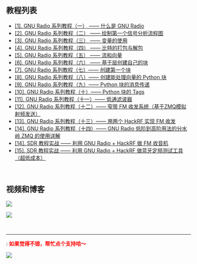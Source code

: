 ## 教程列表

- [[1]. GNU Radio 系列教程（一） —— 什么是 GNU Radio][#1]
- [[2]. GNU Radio 系列教程（二） —— 绘制第一个信号分析流程图][#2] 
- [[3]. GNU Radio 系列教程（三） —— 变量的使用][#3] 
- [[4]. GNU Radio 系列教程（四） —— 比特的打包与解包][#4]
- [[5]. GNU Radio 系列教程（五） —— 流和向量][#5]
- [[6]. GNU Radio 系列教程（六） —— 基于层创建自己的块][#6]
- [[7]. GNU Radio 系列教程（七）—— 创建第一个块][#7]
- [[8]. GNU Radio 系列教程（八）—— 创建能处理向量的 Python 块][#8]
- [[9]. GNU Radio 系列教程（九）—— Python 块的消息传递][#9]
- [[10]. GNU Radio 系列教程（十）—— Python 块的 Tags][#10]
- [[11]. GNU Radio 系列教程（十一）—— 低通滤波器][#11]
- [[12]. GNU Radio 系列教程（十二）—— 窄带 FM 收发系统（基于ZMQ模拟射频发送）][#12]
- [[13]. GNU Radio 系列教程（十三）—— 用两个 HackRF 实现 FM 收发][#13]
- [[14]. GNU Radio 系列教程（十四）—— GNU Radio 低阶到高阶用法的分水岭 ZMQ 的使用详解][#14]
- [[14]. SDR 教程实战 —— 利用 GNU Radio + HackRF 做 FM 收音机][#X1]
- [[15]. SDR 教程实战 —— 利用 GNU Radio + HackRF 做蓝牙定频测试工具（超低成本）][#X2]

</br>

## 视频和博客

[![][pbilibili]][#bilibili]

[![][pcnblog]][#cnblog]

</br>

---
: <font color=#FF000> **如果觉得不错，帮忙点个支持哈～**  </font>

![][px]


[#1]:https://www.cnblogs.com/zjutlitao/p/16648432.html
[#2]:https://www.cnblogs.com/zjutlitao/p/16655824.html#top
[#3]:https://www.bilibili.com/video/BV1o14y1s7Km/?spm_id_from=333.788&vd_source=84f94348691c2906fc1038d54989b7e0
[#4]:https://www.bilibili.com/video/BV1NG4y1z7mt/?spm_id_from=333.788&vd_source=84f94348691c2906fc1038d54989b7e0
[#5]:https://www.bilibili.com/video/BV1me411u7jm/?spm_id_from=333.788&vd_source=84f94348691c2906fc1038d54989b7e0
[#6]:https://www.bilibili.com/video/BV1814y1e7ZU/?spm_id_from=333.788&vd_source=84f94348691c2906fc1038d54989b7e0
[#7]:https://www.bilibili.com/video/BV18V4y1g7i9/?spm_id_from=333.788&vd_source=84f94348691c2906fc1038d54989b7e0
[#8]:https://www.bilibili.com/video/BV1MB4y1n7od/?spm_id_from=333.788&vd_source=84f94348691c2906fc1038d54989b7e0
[#9]:https://www.bilibili.com/video/BV1DN4y1N7n1/?spm_id_from=333.788&vd_source=84f94348691c2906fc1038d54989b7e0
[#10]:https://www.bilibili.com/video/BV1uW4y1v77Y/?spm_id_from=333.788&vd_source=84f94348691c2906fc1038d54989b7e0
[#11]:https://www.bilibili.com/video/BV1L14y187iU/?spm_id_from=333.788&vd_source=84f94348691c2906fc1038d54989b7e0
[#12]:https://www.bilibili.com/video/BV1ZW4y177AN/?spm_id_from=333.788&vd_source=84f94348691c2906fc1038d54989b7e0
[#13]:https://www.bilibili.com/video/BV1TM41177Bj/?spm_id_from=333.788&vd_source=84f94348691c2906fc1038d54989b7e0
[#14]:https://www.cnblogs.com/zjutlitao/p/17354483.html
[#X1]:https://www.bilibili.com/video/BV1eP4y1f7rc/?spm_id_from=333.788&vd_source=84f94348691c2906fc1038d54989b7e0
[#X2]:https://www.bilibili.com/video/BV1ft4y1L7Ve/?spm_id_from=333.788&vd_source=84f94348691c2906fc1038d54989b7e0

[p1]:https://tuchuang.beautifulzzzz.com:3000/?path=/b7/c0e8dfd4bd35d1bb81c7a36391a9a4.png
[p2]:https://tuchuang.beautifulzzzz.com:3000/?path=/6b/11cb813d94f67b31ac4b830261ed7b.png
[p3]:https://tuchuang.beautifulzzzz.com:3000/?path=/7c/466632e883ebdc411d84197666e727.png
[p4]:https://tuchuang.beautifulzzzz.com:3000/?path=/a7/bab6b0b9ce12576700587d509f904c.png
[px]:https://tuchuang.beautifulzzzz.com:3000/?path=/7b/24abbb1cf6f0bee204045d1f3bdb34.png

[pbilibili]:https://tuchuang.beautifulzzzz.com:3000/?path=/e3/5aaaa5db7dfd1139793c6726f82cfc.png
[#bilibili]:https://www.bilibili.com/video/BV1eP4y1f7rc/?spm_id_from=333.788&vd_source=84f94348691c2906fc1038d54989b7e0
[pcnblog]:https://tuchuang.beautifulzzzz.com:3000/?path=/54/dd7438c03d1467afdc10bfa0dc5e72.png
[#cnblog]:https://www.cnblogs.com/zjutlitao/category/759824.html

